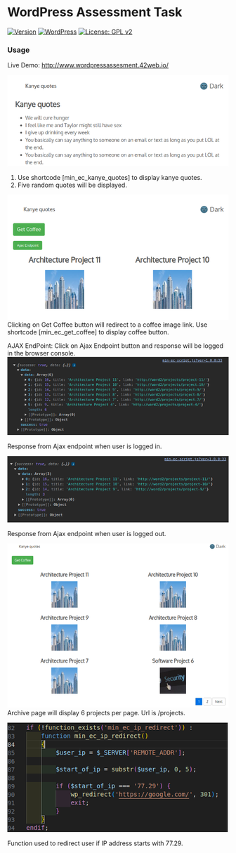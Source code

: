 
WordPress Assessment Task
====

[![Version](https://img.shields.io/badge/version-1.0-orange.svg)](https://github.com/razaqultegar/simple/releases) [![WordPress](https://img.shields.io/wordpress/v/akismet.svg)]() [![License: GPL v2](https://img.shields.io/badge/License-GPL%20v2-blue.svg)](https://github.com/razaqultegar/simple/blob/master/LICENSE)

### Usage

Live Demo: http://www.wordpressassesment.42web.io/

![Screenshot](Kanye-quotes-using-a-shortcode.png)
1) Use shortcode [min_ec_kanye_quotes] to display kanye quotes.
2) Five random quotes will be displayed.

![Screenshot](get-coffee.png)
Clicking on Get Coffee button will redirect to a coffee image link.
Use shortcode [min_ec_get_coffee] to display coffee button.

AJAX EndPoint:
Click on Ajax Endpoint button and response will be logged in the browser console.
![Screenshot](Results-when-user-is-logged-in.png)

Response from Ajax endpoint when user is logged in.

![Screenshot](Results-when-user-is-logged-out.png)

Response from Ajax endpoint when user is logged out.

![Screenshot](archive-page.png)
Archive page will display 6 projects per page. Url is /projects.

![Screenshot](redirect-function.png)

Function used to redirect user if IP address starts with 77.29.


